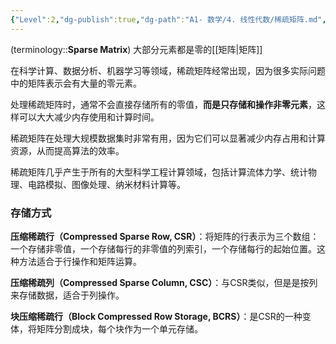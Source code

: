 ```yaml
---
{"Level":2,"dg-publish":true,"dg-path":"A1- 数学/4. 线性代数/稀疏矩阵.md","permalink":"/A1- 数学/4. 线性代数/稀疏矩阵/","dgPassFrontmatter":true,"noteIcon":"","created":"2024-08-22T18:57:42.382+08:00","updated":"2025-07-06T23:56:31.274+08:00"}
---
```


(terminology::**Sparse Matrix**)
大部分元素都是零的[[矩阵\|矩阵]]

在科学计算、数据分析、机器学习等领域，稀疏矩阵经常出现，因为很多实际问题中的矩阵表示会有大量的零元素。

处理稀疏矩阵时，通常不会直接存储所有的零值，**而是只存储和操作非零元素**，这样可以大大减少内存使用和计算时间。

稀疏矩阵在处理大规模数据集时非常有用，因为它们可以显著减少内存占用和计算资源，从而提高算法的效率。

稀疏矩阵几乎产生于所有的大型科学工程计算领域，包括计算流体力学、统计物理、电路模拟、图像处理、纳米材料计算等。

### 存储方式
**压缩稀疏行（Compressed Sparse Row, CSR）**：将矩阵的行表示为三个数组：一个存储非零值，一个存储每行的非零值的列索引，一个存储每行的起始位置。这种方法适合于行操作和矩阵运算。

**压缩稀疏列（Compressed Sparse Column, CSC）**：与CSR类似，但是是按列来存储数据，适合于列操作。

**块压缩稀疏行（Block Compressed Row Storage, BCRS）**：是CSR的一种变体，将矩阵分割成块，每个块作为一个单元存储。



